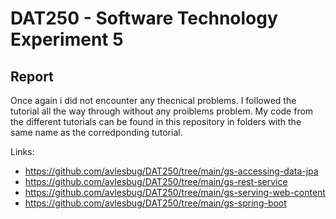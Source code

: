 
# DAT250 - Software Technology Experiment 5

## Report

Once again i did not encounter any thecnical problems. I followed the tutorial all the way through without any proiblems problem.
My code from the different tutorials can be found in this repository in folders with the same name as the corredponding tutorial.

Links: 
- https://github.com/avlesbug/DAT250/tree/main/gs-accessing-data-jpa
- https://github.com/avlesbug/DAT250/tree/main/gs-rest-service
- https://github.com/avlesbug/DAT250/tree/main/gs-serving-web-content
- https://github.com/avlesbug/DAT250/tree/main/gs-spring-boot

